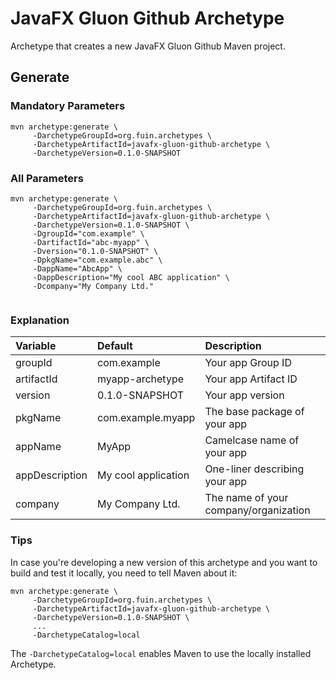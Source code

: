 # JavaFX Gluon Github Archetype
Archetype that creates a new JavaFX Gluon Github Maven project.

## Generate

### Mandatory Parameters
```
mvn archetype:generate \
     -DarchetypeGroupId=org.fuin.archetypes \
     -DarchetypeArtifactId=javafx-gluon-github-archetype \
     -DarchetypeVersion=0.1.0-SNAPSHOT
```

### All Parameters
```
mvn archetype:generate \
     -DarchetypeGroupId=org.fuin.archetypes \
     -DarchetypeArtifactId=javafx-gluon-github-archetype \
     -DarchetypeVersion=0.1.0-SNAPSHOT \
     -DgroupId="com.example" \
     -DartifactId="abc-myapp" \
     -Dversion="0.1.0-SNAPSHOT" \
     -DpkgName="com.example.abc" \
     -DappName="AbcApp" \
     -DappDescription="My cool ABC application" \
     -Dcompany="My Company Ltd."
     
```

### Explanation

| Variable       | Default                      | Description                           |
|:---------------|:-----------------------------|:--------------------------------------|
| groupId        | com.example                  | Your app Group ID                     |
| artifactId     | myapp-archetype              | Your app Artifact ID                  |
| version        | 0.1.0-SNAPSHOT               | Your app version                      |
| pkgName        | com.example.myapp            | The base package of your app          |
| appName        | MyApp                        | Camelcase name of your app            |
| appDescription | My cool application          | One-liner describing your app         |
| company        | My Company Ltd.              | The name of your company/organization |


### Tips
In case you're developing a new version of this archetype and you want to build and test it locally, you need to tell Maven about it:
```
mvn archetype:generate \
     -DarchetypeGroupId=org.fuin.archetypes \
     -DarchetypeArtifactId=javafx-gluon-github-archetype \
     -DarchetypeVersion=0.1.0-SNAPSHOT \
     ...
     -DarchetypeCatalog=local
```
The `-DarchetypeCatalog=local` enables Maven to use the locally installed Archetype.
